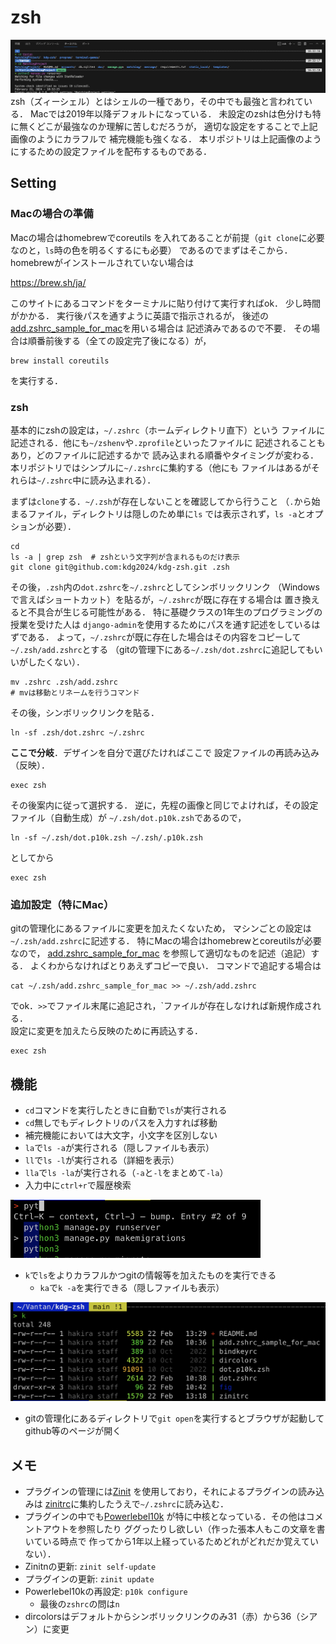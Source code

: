 # zsh
![](fig/screen1.png)
zsh（ズィーシェル）とはシェルの一種であり，その中でも最強と言われている．
Macでは2019年以降デフォルトになっている．
未設定のzshは色分けも特に無くどこが最強なのか理解に苦しむだろうが，
適切な設定をすることで上記画像のようにカラフルで
補完機能も強くなる．
本リポジトリは上記画像のようにするための設定ファイルを配布するものである．
## Setting
### Macの場合の準備
Macの場合はhomebrewでcoreutils
を入れてあることが前提（`git clone`に必要なのと，`ls`時の色を明るくするにも必要）
であるのでまずはそこから．homebrewがインストールされていない場合は

https://brew.sh/ja/

このサイトにあるコマンドをターミナルに貼り付けて実行すればok．
少し時間がかかる．
実行後パスを通すように英語で指示されるが，
後述の[add.zshrc_sample_for_mac](add.zshrc_sample_for_mac)を用いる場合は
記述済みであるので不要．
その場合は順番前後する（全ての設定完了後になる）が，
```
brew install coreutils
```
を実行する．
### zsh
基本的にzshの設定は，`~/.zshrc`（ホームディレクトリ直下）という
ファイルに記述される．他にも`~/zshenv`や`.zprofile`といったファイルに
記述されることもあり，どのファイルに記述するかで
読み込まれる順番やタイミングが変わる．
本リポジトリではシンプルに`~/.zshrc`に集約する（他にも
ファイルはあるがそれらは`~/.zshrc`中に読み込まれる）．

まずは`clone`する．`~/.zsh`が存在しないことを確認してから行うこと
（`.`から始まるファイル，ディレクトリは隠しのため単に`ls`
では表示されず，`ls -a`とオプションが必要）．
```
cd
ls -a | grep zsh  # zshという文字列が含まれるものだけ表示
git clone git@github.com:kdg2024/kdg-zsh.git .zsh
```
その後，`.zsh`内の`dot.zshrc`を`~/.zshrc`としてシンボリックリンク
（Windowsで言えばショートカット）を貼るが，`~/.zshrc`が既に存在する場合は
置き換えると不具合が生じる可能性がある．
特に基礎クラスの1年生のプログラミングの授業を受けた人は
`django-admin`を使用するためにパスを通す記述をしているはずである．
よって，`~/.zshrc`が既に存在した場合はその内容をコピーして
`~/.zsh/add.zshrc`とする
（gitの管理下にある`~/.zsh/dot.zshrc`に追記してもいいがしたくない）．
```
mv .zshrc .zsh/add.zshrc
# mvは移動とリネームを行うコマンド
```
その後，シンボリックリンクを貼る．
```
ln -sf .zsh/dot.zshrc ~/.zshrc
```
**ここで分岐**．デザインを自分で選びたければここで
設定ファイルの再読み込み（反映）．
```
exec zsh
```
その後案内に従って選択する．
逆に，先程の画像と同じでよければ，その設定ファイル（自動生成）が
`~/.zsh/dot.p10k.zsh`であるので，
```
ln -sf ~/.zsh/dot.p10k.zsh ~/.zsh/.p10k.zsh
```
としてから
```
exec zsh
```
### 追加設定（特にMac）
gitの管理化にあるファイルに変更を加えたくないため，
マシンごとの設定は`~/.zsh/add.zshrc`に記述する．
特にMacの場合はhomebrewとcoreutilsが必要なので，
[add.zshrc_sample_for_mac](add.zshrc_sample_for_mac)
を参照して適切なものを記述（追記）する．
よくわからなければとりあえずコピーで良い．
コマンドで追記する場合は
```
cat ~/.zsh/add.zshrc_sample_for_mac >> ~/.zsh/add.zshrc
```
でok．`>>`でファイル末尾に追記され，`ファイルが存在しなければ新規作成される．  
設定に変更を加えたら反映のために再読込する．
```
exec zsh
```
## 機能
- `cd`コマンドを実行したときに自動で`ls`が実行される
- `cd`無しでもディレクトリのパスを入力すれば移動
- 補完機能においては大文字，小文字を区別しない
- `la`で`ls -a`が実行される（隠しファイルも表示）
- `ll`で`ls -l`が実行される（詳細を表示）
- `lla`で`ls -la`が実行される（`-a`と`-l`をまとめて`-la`）
- 入力中に`ctrl+r`で履歴検索
<!-- ![](fig/screen2_hist.png) -->
<img src="fig/screen2_hist.png" width="400">

- `k`で`ls`をよりカラフルかつgitの情報等を加えたものを実行できる
  - `ka`で`k -a`を実行できる（隠しファイルも表示）
<!-- ![](fig/screen3_k.png) -->
<img src="fig/screen3_k.png" width="600">

- gitの管理化にあるディレクトリで`git open`を実行するとブラウザが起動してgithub等のページが開く

## メモ
- プラグインの管理には[Zinit](https://github.com/zdharma-continuum/zinit)
を使用しており，それによるプラグインの読み込みは
[zinitrc](zinitrc)に集約したうえで`~/.zshrc`に読み込む．
- プラグインの中でも[Powerlebel10k](https://github.com/romkatv/powerlevel10k)
が特に中核となっている．その他はコメントアウトを参照したり
ググったりし欲しい（作った張本人もこの文章を書いている時点で
作ってから1年以上経っているためどれがどれだか覚えていない）．
- Zinitnの更新: `zinit self-update`
- プラグインの更新: `zinit update`
- Powerlebel10kの再設定: `p10k configure`
  - 最後の`zshrc`の問は`n`
- dircolorsはデフォルトからシンボリックリンクのみ31（赤）から36（シアン）に変更

